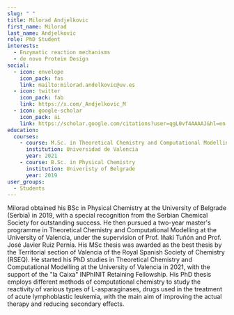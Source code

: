 ```yaml
---
slug: " "
title: Milorad Andjelkovic
first_name: Milorad
last_name: Andjelkovic
role: PhD Student
interests:
  - Enzymatic reaction mechanisms
  - de novo Protein Design
social:
  - icon: envelope
    icon_pack: fas
    link: mailto:milorad.andelkovic@uv.es
  - icon: twitter
    icon_pack: fab
    link: https://x.com/_Andjelkovic_M
  - icon: google-scholar
    icon_pack: ai
    link: https://scholar.google.com/citations?user=qgL0vf4AAAAJ&hl=en
education:
  courses:
    - course: M.Sc. in Theoretical Chemistry and Computational Modelling
      institution: Universidad de Valencia
      year: 2021
    - course: B.Sc. in Physical Chemistry
      institution: Univeristy of Belgrade
      year: 2019
user_groups:
  - Students
---
```


Milorad obtained his BSc in Physical Chemistry at the University of Belgrade (Serbia) in 2019, with a special recognition from the Serbian Chemical Society for outstanding success. He then pursued a two-year master's programme in Theoretical Chemistry and Computational Modelling at the University of Valencia, under the supervision of Prof. Iñaki Tuñón and Prof. José Javier Ruiz Pernía. His MSc thesis was awarded as the best thesis by the Territorial section of Valencia of the Royal Spanish Society of Chemistry (RSEQ). He started his PhD studies in Theoretical Chemistry and Computational Modelling at the University of Valencia in 2021, with the support of the "la Caixa" INPhINIT Retaining Fellowship. His PhD thesis employs different methods of computational chemistry to study the reactivity of various types of L-asparaginases, drugs used in the treatment of acute lymphoblastic leukemia, with the main aim of improving the actual therapy and reducing secondary effects.
